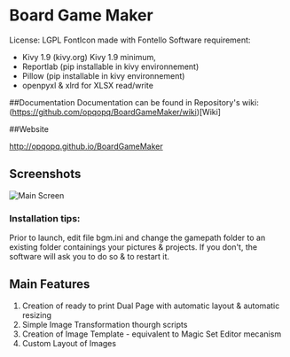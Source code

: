 # Board Game Maker

License: LGPL
FontIcon made with Fontello
Software requirement:
* Kivy 1.9 (kivy.org) Kivy 1.9 minimum,
* Reportlab (pip installable in kivy environnement)
* Pillow (pip installable in kivy environnement)
* openpyxl & xlrd for XLSX read/write



##Documentation
Documentation can be found in Repository's wiki: (https://github.com/opqopq/BoardGameMaker/wiki)[Wiki]

##Website

http://opqopq.github.io/BoardGameMaker

## Screenshots

![Main Screen](https://raw.githubusercontent.com/opqopq/BoardGameMaker/master/img/main_screen.png)


### Installation tips:

Prior to launch, edit file bgm.ini and change the gamepath folder to an existing folder containings your pictures & projects.
If you don't, the software will ask you to do so & to restart it.

## Main Features

1. Creation of ready to print Dual Page with automatic layout & automatic resizing
1. Simple Image Transformation thourgh scripts
1. Creation of Image Template - equivalent to Magic Set Editor mecanism
1. Custom Layout of Images